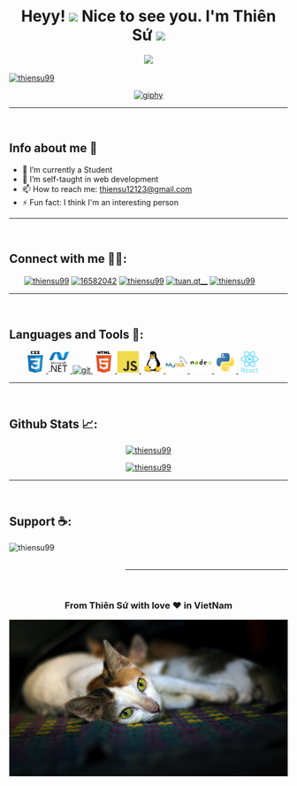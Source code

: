 <h1 align="center">Heyy! <img src="https://raw.githubusercontent.com/iampavangandhi/iampavangandhi/master/gifs/Hi.gif" width="35px" style="max-width:100%;"> Nice to see you. I'm Thiên Sứ
<img src="https://camo.githubusercontent.com/d3359cb00ab0b5ed8f2e1fe3fceb4fbaf3b614340f8c0db99c17b9f50b351770/68747470733a2f2f656d6f6a69732e736c61636b6d6f6a69732e636f6d2f656d6f6a69732f696d616765732f313533313834393433302f343234362f626c6f622d73756e676c61737365732e6769663f31353331383439343330" width="35" data-canonical-src="https://emojis.slackmojis.com/emojis/images/1531849430/4246/blob-sunglasses.gif?1531849430" style="max-width:100%;"></h1>

<div align="center">
  <a href="https://github.com/thiensu99">
    <img src="https://readme-typing-svg.herokuapp.com/?lines=Welcome+to+my+page!;A+passionate+frontend+developer+from+VietNam&center=true&width=500&height=45" data-canonical-src="https://readme-typing-svg.herokuapp.com/?lines=Welcome+to+my+page!;A+passionate+frontend+developer+from+VietNam&center=true&width=500&height=45" style="max-width:100%;">
  </a>
</div>

<p align="left"> <a target="_blank" rel="noopener noreferrer" href="https://camo.githubusercontent.com/fb7bff437f9b88330b766b04fe04ee4585a665ff5f747eec02d501daba3f920c/68747470733a2f2f6b6f6d617265762e636f6d2f67687076632f3f757365726e616d653d74717475616e393926636f6c6f723d627269676874677265656e"><img src="https://camo.githubusercontent.com/fb7bff437f9b88330b766b04fe04ee4585a665ff5f747eec02d501daba3f920c/68747470733a2f2f6b6f6d617265762e636f6d2f67687076632f3f757365726e616d653d74717475616e393926636f6c6f723d627269676874677265656e" alt="thiensu99" data-canonical-src="https://komarev.com/ghpvc/?username=thiensu99&color=brightgreen" style="max-width:100%;"></a>
</p>

<p align="center"> <a target="_blank" rel="noopener noreferrer" href="https://github.com/thiensu99/thiensu99/blob/main/giphy.gif"><img src="https://github.com/thiensu99/thiensu99/blob/main/giphy.gif" alt="giphy" style="max-width:100%;"></a> </p>
<hr><br>

## Info about me 📝
- 🔭 I’m currently a Student
- 🌱 I’m self-taught in web development
- 📫 How to reach me: thiensu12123@gmail.com
- ⚡ Fun fact: I think I'm an interesting person
<hr><br>

## Connect with me 🤼‍♀️:
<p lign="left"> &nbsp;&nbsp;&nbsp;&nbsp;&ensp;
<a href="https://twitter.com/thiensu99" target="blank"><img align="center" src="https://raw.githubusercontent.com/rahuldkjain/github-profile-readme-generator/master/src/images/icons/Social/twitter.svg" alt="thiensu99" height="30" width="40" /></a>
<a href="https://stackoverflow.com/users/16582042" target="blank"><img align="center" src="https://raw.githubusercontent.com/rahuldkjain/github-profile-readme-generator/master/src/images/icons/Social/stack-overflow.svg" alt="16582042" height="30" width="40" /></a>
<a href="https://fb.com/hackingofficiall2" target="blank"><img align="center" src="https://raw.githubusercontent.com/rahuldkjain/github-profile-readme-generator/master/src/images/icons/Social/facebook.svg" alt="thiensu99" height="30" width="40" /></a>
<a href="https://instagram.com/hackingofficiall2" target="blank"><img align="center" src="https://raw.githubusercontent.com/rahuldkjain/github-profile-readme-generator/master/src/images/icons/Social/instagram.svg" alt="tuan.qt__" height="30" width="40" /></a>
<a href="https://linkedin.com/in/thiensu99" target="blank"><img align="center" src="https://raw.githubusercontent.com/rahuldkjain/github-profile-readme-generator/master/src/images/icons/Social/linked-in-alt.svg" alt="thiensu99" height="30" width="40" /></a>
</p> <hr><br>

## Languages and Tools 🧐:
<p align="left"> &nbsp;&nbsp;&nbsp;&nbsp;&ensp; <a href="https://www.w3schools.com/css/" target="_blank"> <img src="https://raw.githubusercontent.com/devicons/devicon/master/icons/css3/css3-original-wordmark.svg" alt="css3" width="40" height="40"/> </a> <a href="https://dotnet.microsoft.com/" target="_blank"> <img src="https://raw.githubusercontent.com/devicons/devicon/master/icons/dot-net/dot-net-original-wordmark.svg" alt="dotnet" width="40" height="40"/> </a> <a href="https://git-scm.com/" target="_blank"> <img src="https://www.vectorlogo.zone/logos/git-scm/git-scm-icon.svg" alt="git" width="40" height="40"/> </a> <a href="https://www.w3.org/html/" target="_blank"> <img src="https://raw.githubusercontent.com/devicons/devicon/master/icons/html5/html5-original-wordmark.svg" alt="html5" width="40" height="40"/> </a> <a href="https://developer.mozilla.org/en-US/docs/Web/JavaScript" target="_blank"> <img src="https://raw.githubusercontent.com/devicons/devicon/master/icons/javascript/javascript-original.svg" alt="javascript" width="40" height="40"/> </a> <a href="https://www.linux.org/" target="_blank"> <img src="https://raw.githubusercontent.com/devicons/devicon/master/icons/linux/linux-original.svg" alt="linux" width="40" height="40"/> </a> <a href="https://www.mysql.com/" target="_blank"> <img src="https://raw.githubusercontent.com/devicons/devicon/master/icons/mysql/mysql-original-wordmark.svg" alt="mysql" width="40" height="40"/> </a> <a href="https://nodejs.org" target="_blank"> <img src="https://raw.githubusercontent.com/devicons/devicon/master/icons/nodejs/nodejs-original-wordmark.svg" alt="nodejs" width="40" height="40"/> </a> <a href="https://www.python.org" target="_blank"> <img src="https://raw.githubusercontent.com/devicons/devicon/master/icons/python/python-original.svg" alt="python" width="40" height="40"/> </a> <a href="https://reactjs.org/" target="_blank"> <img src="https://raw.githubusercontent.com/devicons/devicon/master/icons/react/react-original-wordmark.svg" alt="react" width="40" height="40"/> </a> </p> <hr><br>

## Github Stats 📈:
<p align="center"> <a target="_blank" rel="noopener noreferrer" href="https://github-readme-stats.vercel.app/api/top-langs/?username=thiensu99&layout=compact"><img src="https://github-readme-stats.vercel.app/api/top-langs/?username=thiensu99&layout=compact" alt="thiensu99" data-canonical-src="https://github-readme-stats.vercel.app/api/top-langs/?username=thiensu99&layout=compact" style="max-width:100%;"></a> </p>
<p align="center"> <a target="_blank" rel="noopener noreferrer" href="https://github-readme-stats.vercel.app/api?username=thiensu99&show_icons=true&theme=radical"><img src="https://github-readme-stats.vercel.app/api?username=thiensu99&show_icons=true&theme=radical" alt="thiensu99" data-canonical-src="https://github-readme-stats.vercel.app/api?username=thiensu99&show_icons=true&theme=radical" style="max-width:100%;"></a></p> <hr><br>


## Support ☕:
<a href="https://www.buymeacoffee.com/thiensu99" target="_blank"> <img align="left" src="https://cdn.buymeacoffee.com/buttons/v2/default-yellow.png" height="50" width="210" alt="thiensu99"/></a> <br><br>
<hr>

<br>
<h3 align="center">From Thiên Sứ with love <g-emoji class="g-emoji" alias="heart" fallback-src="https://github.com/thiensu99/thiensu99/blob/main/meo.jpg">❤️</g-emoji> in VietNam <p align="center" <a target="_blank" rel="noopener noreferrer" href="https://github.com/thiensu99/thiensu99/blob/main/meo.jpg"><img src="https://github.com/thiensu99/thiensu99/blob/main/meo.jpg" alt="VietNam With Love" style="max-width:100%;"></a> </p> </h3>
